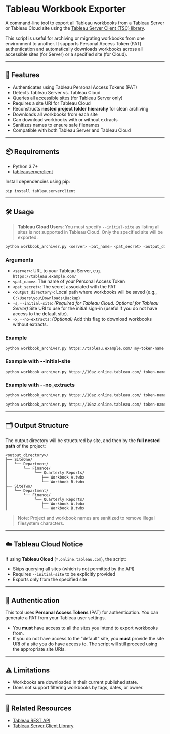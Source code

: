 # Tableau Workbook Exporter

A command-line tool to export all Tableau workbooks from a Tableau Server or Tableau Cloud site using the [Tableau Server Client (TSC) library](https://github.com/tableau/server-client-python).

This script is useful for archiving or migrating workbooks from one environment to another. It supports Personal Access Token (PAT) authentication and automatically downloads workbooks across all accessible sites (for Server) or a specified site (for Cloud).

---

## 🚀 Features

- Authenticates using Tableau Personal Access Tokens (PAT)
- Detects Tableau Server vs. Tableau Cloud
- Queries all accessible sites (for Tableau Server only)
- Requires a site URI for Tableau Cloud
- Reconstructs **nested project folder hierarchy** for clean archiving
- Downloads all workbooks from each site
- Can download workbooks with or without extracts
- Sanitizes names to ensure safe filenames
- Compatible with both Tableau Server and Tableau Cloud

---

## 📦 Requirements

- Python 3.7+
- [tableauserverclient](https://pypi.org/project/tableauserverclient/)

Install dependencies using pip:

```bash
pip install tableauserverclient
```

---

## 🛠 Usage

> **Tableau Cloud Users**: You must specify `--initial-site` as listing all sites is not supported in Tableau Cloud. Only the specified site will be exported.


```bash
python workbook_archiver.py <server> <pat_name> <pat_secret> <output_directory> [--initial-site <site_uri> --no-extracts]

```

### Arguments

- `<server>`: URL to your Tableau Server, e.g. `https://tableau.example.com/`
- `<pat_name>`: The name of your Personal Access Token
- `<pat_secret>`: The secret associated with the PAT
- `<output_directory>`: Local path where workbooks will be saved (e.g., `C:\Users\you\Downloads\Backup`)
- `-s`, `--initial-site`: *(Required for Tableau Cloud. Optional for Tableau Server)* Site URI to use for the initial sign-in (useful if you do not have access to the default site).
- `-x`, `--no-extracts`: *(Optional)* Add this flag to download workbooks without extracts.

### Example

```bash
python workbook_archiver.py https://tableau.example.com/ my-token-name my-secret "C:\Archive"
```
### Example with --initial-site

```bash
python workbook_archiver.py https://10az.online.tableau.com/ token-name token-secret "C:\Archive" --initial-site marketing

```
### Example with --no_extracts

```bash
python workbook_archiver.py https://10az.online.tableau.com/ token-name token-secret "C:\Archive" -s marketing --no-extracts

```

```bash
python workbook_archiver.py https://10az.online.tableau.com/ token-name token-secret "C:\Archive" -s marketing -x

```

---

## 🗂 Output Structure

The output directory will be structured by site, and then by the **full nested path** of the project:

```
<output_directory>/
├── SiteOne/
│   └── Department/
│       └── Finance/
│            └── Quarterly Reports/
│               ├── Workbook A.twbx
│               └── Workbook B.twbx
├── SiteTwo/
│   └── Department/
│       └── Finance/
│            └── Quarterly Reports/
│               ├── Workbook A.twbx
│               └── Workbook B.twbx
```

> Note: Project and workbook names are sanitized to remove illegal filesystem characters.

---

## ☁️ Tableau Cloud Notice

If using **Tableau Cloud** (`*.online.tableau.com`), the script:
- Skips querying all sites (which is not permitted by the API)
- Requires `--initial-site` to be explicitly provided
- Exports only from the specified site

---

## 🔐 Authentication

This tool uses **Personal Access Tokens** (PAT) for authentication. You can generate a PAT from your Tableau user settings.

- You **must** have access to all the sites you intend to export workbooks from.
- If you do not have access to the "default" site, you **must** provide the site URI of a site you do have access to. The script will still proceed using the appropriate site URIs.

---

## ⚠️ Limitations

- Workbooks are downloaded in their current published state.
- Does not support filtering workbooks by tags, dates, or owner.

---

## 🧩 Related Resources

- [Tableau REST API](https://help.tableau.com/current/api/rest_api/en-us/REST/rest_api_ref.htm)
- [Tableau Server Client Library](https://github.com/tableau/server-client-python)
